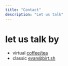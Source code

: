 ```yaml
---
title: "Contact"
description: "Let us talk"
---
```


# let us talk by

- virtual [coffee/tea](https://calendly.com/evanbirt)
- classic evan@birt.sh
